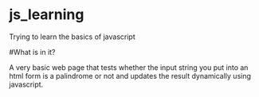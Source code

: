 # js_learning
Trying to learn the basics of javascript

#What is in it? 

A very basic web page that tests whether the input string you put into an html form is a palindrome or not and
updates the result dynamically using javascript. 
